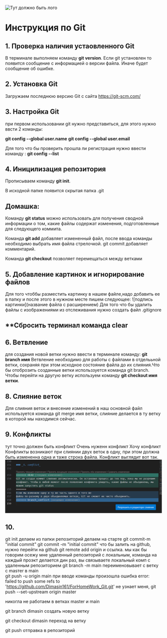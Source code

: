 ![Тут должно быть лого](1.png)

# Инструкция по Git

## 1. Проверка наличия устаовленного Git
В терминале выполняем команду  **git version**.
Если git установлен то появится сообщение с информацией о версии файла. Иначе будет сообщение об ошибке.

## 2. Установка Git 

Загружаем последнюю версию Git с сайта https://git-scm.com/

## 3. Настройка Git
при первом использовании git нужно представиться, для этого нужно ввсти 2 команды:
 
 **git config --global user.name**
 **git config --global user.email**
 
 Для того что бы проверить прошла ли регистрация нужно ввести команду : 
 **git config --list**

## 4. Иницилизация репозитория

Прописываем команду **git init**.

В исходной папке появится скрытая папка .git


## Домашка:
Команду **git status** можно использовать для получения сводной информации о том, какие файлы содержат изменения, подготовленные для следующего коммита.

Команда **git add** добавляет измененный файл, после ввода команды необходимо выбрать имя файла стрелочкой.
git commit добавляет комментарий.

Команда **git checkout** позволяет перемещаться между ветками

## 5. Добавление картинок и игнорирование файлов

Для того чтоббы разместить картинку в нашем файле,надо добавить ее в папку и после этого в нужном месте пишем следующее:
![подпись картинки](название файла с расширением)
Для того что бы удалить файлы с изображениями из отслеживания нужно создать файл .gitignore
## **Сбросить терминал команда **clear**

## 6. Вeтвление
для создания новой ветки нужно ввести в терминале команду: **git branch имя**
Ветвление необходимо для работы с файлами в отделььной ветки, сохраняя при этом исходное состояние файла до их слияния.Что бы отоброзить созданные ветки использзуется команда git branch.
Чтобы перейти на другую ветку используем команду **git checkout имя ветки**. 

## 8. Слияние веток
Для слияния веток и внесение изменений в наш основной файл используется команда git merge имя ветки, слияние делается в ту ветку в которой мы находимся сейчас.

## 9. Конфликты


тут точно должен быть конфликт 
Очень нуженн конфликт
Хочу конфликт
Конфликты возникают при слиянии двух веток в одну, при этом должна быть измененна одна и таже строка файла.
Конфликт выглядит вот так.
![conflict](conflict.png)

## 10.
git init делаем из папки репозиторий делаем на старте 
git commit-m "initial commit"
git commit -m "initial commit"
что бы залить на github, нужно перейти на github 
 git remote add origin и ссылка. мы как бы говорим осежу мне удаленный репозиторий с локальным, команда на каждый проэкт делается дин раз, вы связываете локальный комп с удаленным репозиторием
git branch -m main переименовывает с ветку с masтer в main  
git push -u origin main при вводе команды произошла ошибка error: failed to push some refs to 'https://github.com/Dimasin161/ForHomeWork_Git.git'
не узнает меня,
git push --set-upstream origin master

никогла не работаем в ветках master и main

git branch dimasin создать новую ветку

git checkout dimasin переход на ветку

git push отправка в репозиторий


